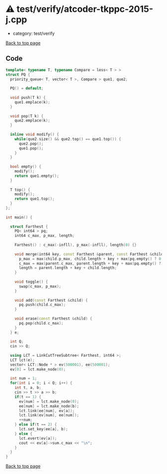 <!-- mathjax config similar to math.stackexchange -->
<script type="text/javascript" async
  src="https://cdnjs.cloudflare.com/ajax/libs/mathjax/2.7.5/MathJax.js?config=TeX-MML-AM_CHTML">
</script>
<script type="text/x-mathjax-config">
  MathJax.Hub.Config({
    TeX: { equationNumbers: { autoNumber: "AMS" }},
    tex2jax: {
      inlineMath: [ ['$','$'] ],
      processEscapes: true
    },
    "HTML-CSS": { matchFontHeight: false },
    displayAlign: "left",
    displayIndent: "2em"
  });
</script>

<script type="text/javascript" src="https://cdnjs.cloudflare.com/ajax/libs/jquery/3.4.1/jquery.min.js"></script>
<script src="https://cdn.jsdelivr.net/npm/jquery-balloon-js@1.1.2/jquery.balloon.min.js" integrity="sha256-ZEYs9VrgAeNuPvs15E39OsyOJaIkXEEt10fzxJ20+2I=" crossorigin="anonymous"></script>
<script type="text/javascript" src="../../../assets/js/copy-button.js"></script>
<link rel="stylesheet" href="../../../assets/css/copy-button.css" />


# :warning: test/verify/atcoder-tkppc-2015-j.cpp
* category: test/verify


[Back to top page](../../../index.html)



## Code
```cpp
template< typename T, typename Compare = less< T > >
struct PQ {
  priority_queue< T, vector< T >, Compare > que1, que2;
 
  PQ() = default;
 
  void push(T k) {
    que1.emplace(k);
  }
 
  void pop(T k) {
    que2.emplace(k);
  }
 
  inline void modify() {
    while(que2.size() && que2.top() == que1.top()) {
      que2.pop();
      que1.pop();
    }
  }
 
  bool empty() {
    modify();
    return que1.empty();
  }
 
  T top() {
    modify();
    return que1.top();
  }
};
 
int main() {
 
  struct Farthest {
    PQ< int64 > pq;
    int64 c_max, p_max, length;
 
    Farthest() : c_max(-infll), p_max(-infll), length(0) {}
 
    void merge(int64 key, const Farthest &parent, const Farthest &child) {
      p_max = max(child.p_max, child.length + key + max(pq.empty() ? 0 : pq.top(), parent.p_max));
      c_max = max(parent.c_max, parent.length + key + max(pq.empty() ? 0 : pq.top(), child.c_max));
      length = parent.length + key + child.length;
    }
 
    void toggle() {
      swap(c_max, p_max);
    }
 
    void add(const Farthest &child) {
      pq.push(child.c_max);
    }
 
    void erase(const Farthest &child) {
      pq.pop(child.c_max);
    }
  } e;
 
  int Q;
  cin >> Q;
 
  using LCT = LinkCutTreeSubtree< Farthest, int64 >;
  LCT lct(e);
  vector< LCT::Node * > ev(500001), ee(500001);
  ev[0] = lct.make_node(0);
 
  int num = 1;
  for(int i = 0; i < Q; i++) {
    int t, a, b;
    cin >> t >> a >> b;
    if(t == 1) {
      ev[num] = lct.make_node(0);
      ee[num] = lct.make_node(b);
      lct.link(ee[num], ev[a]);
      lct.link(ev[num], ee[num]);
      ++num;
    } else if(t == 2) {
      lct.set_key(ee[a], b);
    } else {
      lct.evert(ev[a]);
      cout << ev[a]->sum.c_max << "\n";
    }
  }
}

```

[Back to top page](../../../index.html)

